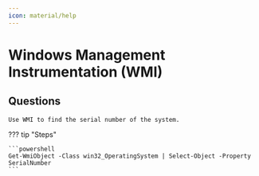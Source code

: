 ```yaml
---
icon: material/help
---
```


# Windows Management Instrumentation (WMI)

## Questions

```text
Use WMI to find the serial number of the system.
```

??? tip "Steps"

    ```powershell
    Get-WmiObject -Class win32_OperatingSystem | Select-Object -Property SerialNumber
    ```

